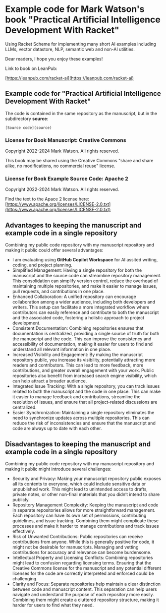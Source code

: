 # Example code for Mark Watson's book "Practical Artificial Intelligence Development With Racket"

Using Racket Scheme for implementing many short AI examples including LLMs, vector datastore, NLP, semantic web and non-AI utilities.

Dear readers, I hope you enjoy these examples!

Link to book on LeanPub:

[https://leanpub.com/racket-ai](https://leanpub.com/racket-ai)

## Example code for "Practical Artificial Intelligence Development With Racket"

The code is contained in the same repository as the manuscript, but in the subdirectory **source**:

    [Source code](source)

### License for Book Manuscript: Creative Commons

Copyright 2022-2024 Mark Watson. All rights reserved.

This book may be shared using the Creative Commons "share and share alike, no modifications, no commercial reuse" license.

### License for Book Example Source Code: Apache 2

Copyright 2022-2024 Mark Watson. All rights reserved.

Find the text to the Apace 2 license here: [https://www.apache.org/licenses/LICENSE-2.0.txt](https://www.apache.org/licenses/LICENSE-2.0.txt)


## Advantages to keeping the manuscript and example code in a single repository

Combining my public code repository with my manuscript repository and making it public could offer several advantages:

- I am evaluating using **GitHub Copilot Workspace** for AI assited writing, coding, and project planning.
- Simplified Management: Having a single repository for both the manuscript and the source code can streamline repository management. This consolidation can simplify version control, reduce the overhead of maintaining multiple repositories, and make it easier to manage issues, pull requests, and contributions in one place.
- Enhanced Collaboration: A unified repository can encourage collaboration among a wider audience, including both developers and writers. This setup can facilitate a more integrated workflow where contributors can easily reference and contribute to both the manuscript and the associated code, fostering a holistic approach to project development.
- Consistent Documentation: Combining repositories ensures that documentation is centralized, providing a single source of truth for both the manuscript and the code. This can improve the consistency and accessibility of documentation, making it easier for users to find and understand all relevant information in one place.
- Increased Visibility and Engagement: By making the manuscript repository public, you increase its visibility, potentially attracting more readers and contributors. This can lead to more feedback, more contributions, and greater overall engagement with your work. Public repositories also benefit from increased search engine visibility, which can help attract a broader audience.
- Integrated Issue Tracking: With a single repository, you can track issues related to both the manuscript and the code in one place. This can make it easier to manage feedback and contributions, streamline the resolution of issues, and ensure that all project-related discussions are centralized.
- Easier Synchronization: Maintaining a single repository eliminates the need to synchronize updates across multiple repositories. This can reduce the risk of inconsistencies and ensure that the manuscript and code are always up to date with each other.

## Disadvantages to keeping the manuscript and example code in a single repository

Combining my public code repository with my manuscript repository and making it public might introduce several challenges:

- Security and Privacy: Making your manuscript repository public exposes all its contents to everyone, which could include sensitive data or unpublished work. This might lead to unintended access to drafts, private notes, or other non-final materials that you didn’t intend to share publicly.
- Repository Management Complexity: Keeping the manuscript and code in separate repositories allows for more straightforward management. Each repository can have its own set of permissions, contributing guidelines, and issue tracking. Combining them might complicate these processes and make it harder to manage contributions and track issues effectively.
- Risk of Unwanted Contributions: Public repositories can receive contributions from anyone. While this is generally positive for code, it might not be desirable for manuscripts. Managing and vetting contributions for accuracy and relevance can become burdensome.
- Intellectual Property and Licensing Conflicts: Combining repositories might lead to confusion regarding licensing terms. Ensuring that the Creative Commons license for the manuscript and any potential different licenses for the code are correctly interpreted and enforced could be challenging.
- Clarity and Focus: Separate repositories help maintain a clear distinction between code and manuscript content. This separation can help users navigate and understand the purpose of each repository more easily. Combining them might create a cluttered repository structure, making it harder for users to find what they need.
 
